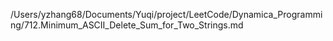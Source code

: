 /Users/yzhang68/Documents/Yuqi/project/LeetCode/Dynamica_Programming/712.Minimum_ASCII_Delete_Sum_for_Two_Strings.md